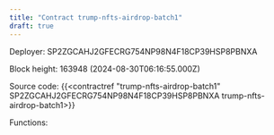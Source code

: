 ```yaml
---
title: "Contract trump-nfts-airdrop-batch1"
draft: true
---
```

Deployer: SP2ZGCAHJ2GFECRG754NP98N4F18CP39HSP8PBNXA


 



Block height: 163948 (2024-08-30T06:16:55.000Z)

Source code: {{<contractref "trump-nfts-airdrop-batch1" SP2ZGCAHJ2GFECRG754NP98N4F18CP39HSP8PBNXA trump-nfts-airdrop-batch1>}}

Functions:


